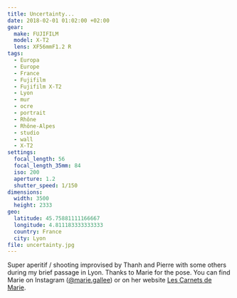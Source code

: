 ```yaml
---
title: Uncertainty...
date: 2018-02-01 01:02:00 +02:00
gear:
  make: FUJIFILM
  model: X-T2
  lens: XF56mmF1.2 R
tags:
  - Europa
  - Europe
  - France
  - Fujifilm
  - Fujifilm X-T2
  - Lyon
  - mur
  - ocre
  - portrait
  - Rhône
  - Rhône-Alpes
  - studio
  - wall
  - X-T2
settings:
  focal_length: 56
  focal_length_35mm: 84
  iso: 200
  aperture: 1.2
  shutter_speed: 1/150
dimensions:
  width: 3500
  height: 2333
geo:
  latitude: 45.75881111166667
  longitude: 4.811183333333333
  country: France
  city: Lyon
file: uncertainty.jpg
---
```


Super aperitif / shooting improvised by Thanh and Pierre with some others during my brief passage in Lyon.  Thanks to Marie for the pose.  You can find Marie on Instagram (<a href="https://www.instagram.com/marie.gallee/">@marie.gallee</a>) or on her website <a href="https://lescarnetsdemarie.jimdo.com/">Les Carnets de Marie</a>.
